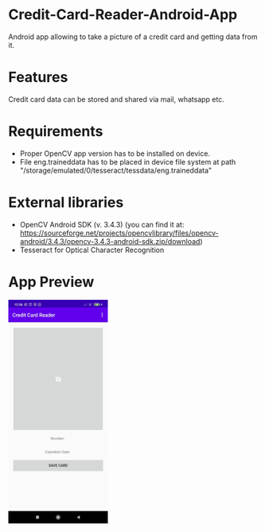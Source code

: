 # Credit-Card-Reader-Android-App
Android app allowing to take a picture of a credit card and getting data from it.

# Features
Credit card data can be stored and shared via mail, whatsapp etc. 

# Requirements
* Proper OpenCV app version has to be installed on device.  
* File eng.traineddata has to be placed in device file system at path "/storage/emulated/0/tesseract/tessdata/eng.traineddata"

# External libraries
* OpenCV Android SDK (v. 3.4.3) (you can find it at: https://sourceforge.net/projects/opencvlibrary/files/opencv-android/3.4.3/opencv-3.4.3-android-sdk.zip/download)   
* Tesseract for Optical Character Recognition

# App Preview
<img src="AppScreen.jpeg" alt="Screen" width="200" height="450" />
